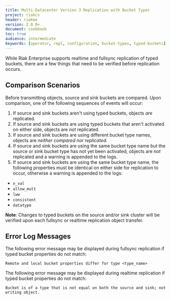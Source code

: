 ```yaml
---
title: Multi-Datacenter Version 3 Replication with Bucket Types
project: riakcs
header: riakee
version: 2.0.0+
document: cookbook
toc: true
audience: intermediate
keywords: [operator, repl, configuration, bucket-types, typed-buckets]
---
```


While Riak Enterprise supports realtime and fullsync replication of typed buckets, there are a few things that need to be verified before replication occurs.

## Comparison Scenarios

Before transmitting objects, source and sink buckets are compared. Upon comparison, one of the following sequences of events will occur:

1. If source and sink buckets aren't using typed buckets, objects _are_ replicated.
2. If source and sink buckets are using typed buckets that aren't activated on either side, objects are _not_ replicated.
3. If source and sink buckets are using different bucket type names, objects are _neither compared nor replicated_.
4. If source and sink buckets are using the same bucket type name but the source or sink bucket type has not yet been activated, objects are _not_ replicated and a warning is appended to the logs.
5. If source and sink buckets are using the same bucket type name, the following properties must be identical on either side for replication to occur, otherwise a warning is appended to the logs:

* `n_val`
* `allow_mult`
* `lww`
* `consistent`
* `datatype`
  
**Note**: Changes to typed buckets on the source and/or sink cluster will be verified upon each fullsync or realtime replication object transfer.

## Error Log Messages

The following error message may be displayed during fullsync replication if typed bucket properties do not match:
<!-- TODO: THE FOLLOWING MAY CHANGE BEFORE THE 2.0 RELEASE -->

```log
Remote and local bucket properties differ for type <type_name>
```

The following error message may be displayed during realtime replication if typed bucket properties do not match:
<!-- TODO: THE FOLLOWING MAY CHANGE BEFORE THE 2.0 RELEASE -->

```log
Bucket is of a type that is not equal on both the source and sink; not writing object.
```

